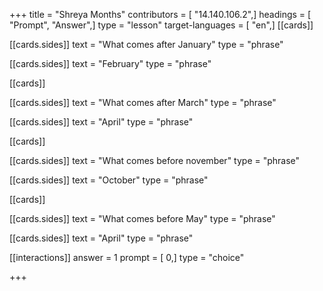 +++
title = "Shreya Months"
contributors = [ "14.140.106.2",]
headings = [ "Prompt", "Answer",]
type = "lesson"
target-languages = [ "en",]
[[cards]]

[[cards.sides]]
text = "What comes after January"
type = "phrase"

[[cards.sides]]
text = "February"
type = "phrase"

[[cards]]

[[cards.sides]]
text = "What comes after March"
type = "phrase"

[[cards.sides]]
text = "April"
type = "phrase"

[[cards]]

[[cards.sides]]
text = "What comes before november"
type = "phrase"

[[cards.sides]]
text = "October"
type = "phrase"

[[cards]]

[[cards.sides]]
text = "What comes before May"
type = "phrase"

[[cards.sides]]
text = "April"
type = "phrase"

[[interactions]]
answer = 1
prompt = [ 0,]
type = "choice"

+++
